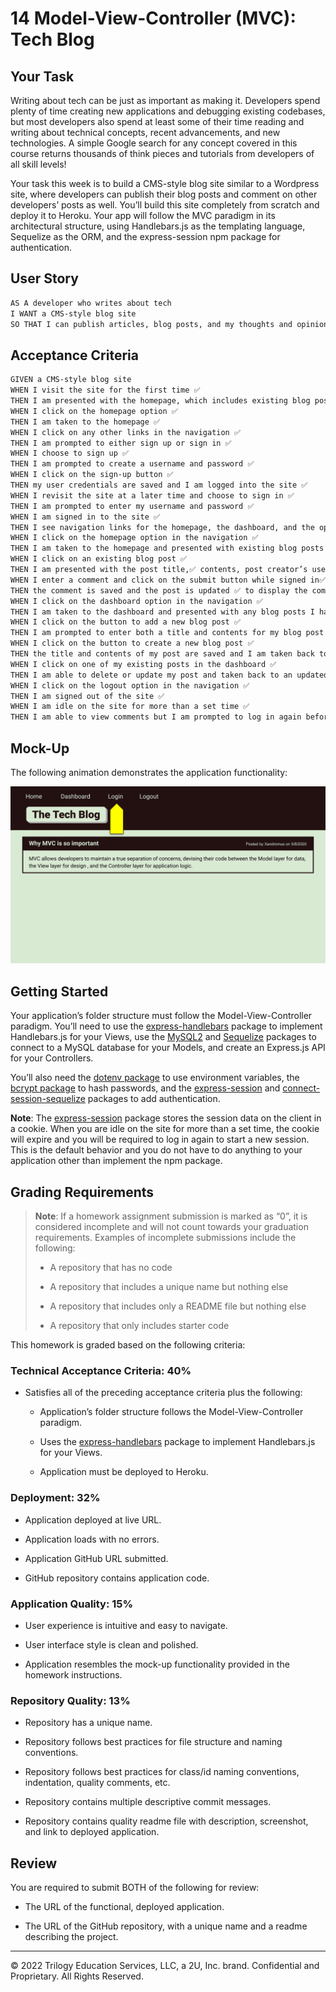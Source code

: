 # 14 Model-View-Controller (MVC): Tech Blog

## Your Task

Writing about tech can be just as important as making it. Developers spend plenty of time creating new applications and debugging existing codebases, but most developers also spend at least some of their time reading and writing about technical concepts, recent advancements, and new technologies. A simple Google search for any concept covered in this course returns thousands of think pieces and tutorials from developers of all skill levels!

Your task this week is to build a CMS-style blog site similar to a Wordpress site, where developers can publish their blog posts and comment on other developers’ posts as well. You’ll build this site completely from scratch and deploy it to Heroku. Your app will follow the MVC paradigm in its architectural structure, using Handlebars.js as the templating language, Sequelize as the ORM, and the express-session npm package for authentication.

## User Story

```md
AS A developer who writes about tech
I WANT a CMS-style blog site
SO THAT I can publish articles, blog posts, and my thoughts and opinions
```

## Acceptance Criteria

```md
GIVEN a CMS-style blog site
WHEN I visit the site for the first time ✅
THEN I am presented with the homepage, which includes existing blog posts if any have been posted; navigation links for the homepage and the dashboard; and the option to log in ✅
WHEN I click on the homepage option ✅ 
THEN I am taken to the homepage ✅
WHEN I click on any other links in the navigation ✅
THEN I am prompted to either sign up or sign in ✅
WHEN I choose to sign up ✅
THEN I am prompted to create a username and password ✅
WHEN I click on the sign-up button ✅
THEN my user credentials are saved and I am logged into the site ✅
WHEN I revisit the site at a later time and choose to sign in ✅
THEN I am prompted to enter my username and password ✅
WHEN I am signed in to the site ✅
THEN I see navigation links for the homepage, the dashboard, and the option to log out ✅
WHEN I click on the homepage option in the navigation ✅
THEN I am taken to the homepage and presented with existing blog posts that include the post title and the date created ✅
WHEN I click on an existing blog post ✅
THEN I am presented with the post title,✅ contents, post creator’s username,✅ and date created ✅ for that post and have the option to leave a comment ✅
WHEN I enter a comment and click on the submit button while signed in✅
THEN the comment is saved and the post is updated ✅ to display the comment,✅ the comment creator’s username,✅ and the date created ✅
WHEN I click on the dashboard option in the navigation ✅
THEN I am taken to the dashboard and presented with any blog posts I have already created and the option to add a new blog post ✅
WHEN I click on the button to add a new blog post ✅
THEN I am prompted to enter both a title and contents for my blog post ✅
WHEN I click on the button to create a new blog post ✅
THEN the title and contents of my post are saved and I am taken back to an updated dashboard with my new blog post ✅
WHEN I click on one of my existing posts in the dashboard ✅
THEN I am able to delete or update my post and taken back to an updated dashboard ✅
WHEN I click on the logout option in the navigation ✅
THEN I am signed out of the site ✅
WHEN I am idle on the site for more than a set time ✅
THEN I am able to view comments but I am prompted to log in again before I can add, update, or delete comments ✅
```

## Mock-Up

The following animation demonstrates the application functionality:

![Animation cycles through signing into the app, clicking on buttons, and updating blog posts.](./Assets/14-mvc-homework-demo-01.gif) 

## Getting Started

Your application’s folder structure must follow the Model-View-Controller paradigm. You’ll need to use the [express-handlebars](https://www.npmjs.com/package/express-handlebars) package to implement Handlebars.js for your Views, use the [MySQL2](https://www.npmjs.com/package/mysql2) and [Sequelize](https://www.npmjs.com/package/sequelize) packages to connect to a MySQL database for your Models, and create an Express.js API for your Controllers.

You’ll also need the [dotenv package](https://www.npmjs.com/package/dotenv) to use environment variables, the [bcrypt package](https://www.npmjs.com/package/bcrypt) to hash passwords, and the [express-session](https://www.npmjs.com/package/express-session) and [connect-session-sequelize](https://www.npmjs.com/package/connect-session-sequelize) packages to add authentication.

**Note**: The [express-session](https://www.npmjs.com/package/express-session) package stores the session data on the client in a cookie. When you are idle on the site for more than a set time, the cookie will expire and you will be required to log in again to start a new session. This is the default behavior and you do not have to do anything to your application other than implement the npm package.

## Grading Requirements

> **Note**: If a homework assignment submission is marked as “0”, it is considered incomplete and will not count towards your graduation requirements. Examples of incomplete submissions include the following:
>
> * A repository that has no code
>
> * A repository that includes a unique name but nothing else
>
> * A repository that includes only a README file but nothing else
>
> * A repository that only includes starter code

This homework is graded based on the following criteria:

### Technical Acceptance Criteria: 40%

* Satisfies all of the preceding acceptance criteria plus the following:

    * Application’s folder structure follows the Model-View-Controller paradigm.

    * Uses the [express-handlebars](https://www.npmjs.com/package/express-handlebars) package to implement Handlebars.js for your Views.

    * Application must be deployed to Heroku.

### Deployment: 32%

* Application deployed at live URL.

* Application loads with no errors.

* Application GitHub URL submitted.

* GitHub repository contains application code.

### Application Quality: 15%

* User experience is intuitive and easy to navigate.

* User interface style is clean and polished.

* Application resembles the mock-up functionality provided in the homework instructions.

### Repository Quality: 13%

* Repository has a unique name.

* Repository follows best practices for file structure and naming conventions.

* Repository follows best practices for class/id naming conventions, indentation, quality comments, etc.

* Repository contains multiple descriptive commit messages.

* Repository contains quality readme file with description, screenshot, and link to deployed application.

## Review

You are required to submit BOTH of the following for review:

* The URL of the functional, deployed application.

* The URL of the GitHub repository, with a unique name and a readme describing the project.

---
© 2022 Trilogy Education Services, LLC, a 2U, Inc. brand. Confidential and Proprietary. All Rights Reserved.
